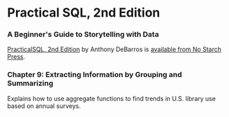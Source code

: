 # Practical SQL, 2nd Edition
### A Beginner's Guide to Storytelling with Data

[PracticalSQL, 2nd Edition](https://www.nostarch.com/practicalSQL2) by Anthony DeBarros is [available from No Starch Press](https://www.nostarch.com/practicalSQL2).

### Chapter 9: Extracting Information by Grouping and Summarizing

Explains how to use aggregate functions to find trends in U.S. library use based on annual surveys.




